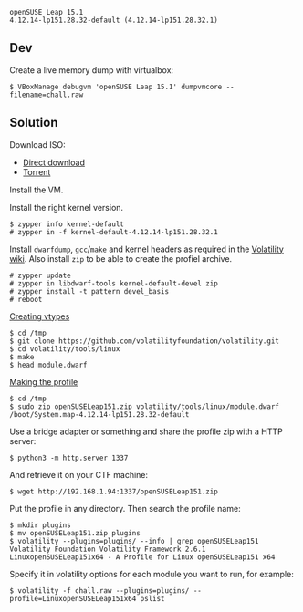 ~~~
openSUSE Leap 15.1
4.12.14-lp151.28.32-default (4.12.14-lp151.28.32.1)
~~~

## Dev

Create a live memory dump with virtualbox:

~~~
$ VBoxManage debugvm 'openSUSE Leap 15.1' dumpvmcore --filename=chall.raw
~~~

## Solution

Download ISO:

- [Direct download][3]
- [Torrent][4]

Install the VM.

Install the right kernel version.

~~~
$ zypper info kernel-default
# zypper in -f kernel-default-4.12.14-lp151.28.32.1
~~~

Install `dwarfdump`, `gcc`/`make` and kernel headers as required in the [Volatility wiki][1].
Also install `zip` to be able to create the profiel archive.

~~~
# zypper update
# zypper in libdwarf-tools kernel-default-devel zip
# zypper install -t pattern devel_basis
# reboot
~~~

[Creating vtypes][2]

~~~
$ cd /tmp
$ git clone https://github.com/volatilityfoundation/volatility.git
$ cd volatility/tools/linux
$ make
$ head module.dwarf
~~~

[Making the profile][5]

~~~
$ cd /tmp
$ sudo zip openSUSELeap151.zip volatility/tools/linux/module.dwarf /boot/System.map-4.12.14-lp151.28.32-default
~~~

Use a bridge adapter or something and share the profile zip with a HTTP server:

~~~
$ python3 -m http.server 1337
~~~

And retrieve it on your CTF machine:

~~~
$ wget http://192.168.1.94:1337/openSUSELeap151.zip
~~~

Put the profile in any directory.
Then search the profile name:

~~~
$ mkdir plugins
$ mv openSUSELeap151.zip plugins
$ volatility --plugins=plugins/ --info | grep openSUSELeap151
Volatility Foundation Volatility Framework 2.6.1
LinuxopenSUSELeap151x64 - A Profile for Linux openSUSELeap151 x64
~~~

Specify it in volatility options for each module you want to run, for example:

~~~
$ volatility -f chall.raw --plugins=plugins/ --profile=LinuxopenSUSELeap151x64 pslist
~~~


[1]:https://github.com/volatilityfoundation/volatility/wiki/Linux#creating-a-new-profile
[2]:https://github.com/volatilityfoundation/volatility/wiki/Linux#creating-vtypes
[3]:https://download.opensuse.org/distribution/leap/15.1/iso/openSUSE-Leap-15.1-DVD-x86_64.iso
[4]:https://download.opensuse.org/distribution/leap/15.1/iso/openSUSE-Leap-15.1-DVD-x86_64.iso.torrent
[5]:https://github.com/volatilityfoundation/volatility/wiki/Linux#making-the-profile

